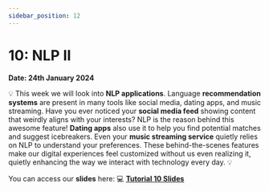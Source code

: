 ```yaml
---
sidebar_position: 12
---
```


# 10: NLP II

**Date: 24th January 2024**

💡 This week we will look into **NLP applications**. Language **recommendation systems** are present in many tools like social media, dating apps, and music streaming. Have you ever noticed your **social media feed** showing content that weirdly aligns with your interests? NLP is the reason behind this awesome feature! **Dating apps** also use it to help you find potential matches and suggest icebreakers. Even your **music streaming service** quietly relies on NLP to understand your preferences. These behind-the-scenes features make our digital experiences feel customized without us even realizing it, quietly enhancing the way we interact with technology every day. 💡

You can access our **slides** here: 💻 [**Tutorial 10 Slides**](https://www.canva.com/design/DAF59F_npZw/9GRY0ZFd-7DSUPy4dFH1EQ/edit?utm_content=DAF59F_npZw&utm_campaign=designshare&utm_medium=link2&utm_source=sharebutton)
